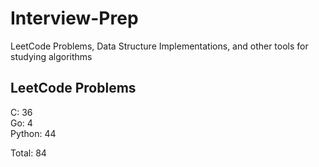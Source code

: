 # Interview-Prep
LeetCode Problems, Data Structure Implementations, and other tools for studying algorithms

## LeetCode Problems
C:      36<br/>
Go:     4<br/>
Python: 44<br/>

Total:  84
